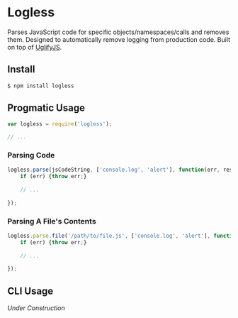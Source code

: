 # Logless

Parses JavaScript code for specific objects/namespaces/calls and removes them. Designed to automatically remove logging from production code. Built on top of [UglifyJS](https://github.com/mishoo/UglifyJS).

## Install

```bash
$ npm install logless
```

## Progmatic Usage

```javascript
var logless = require('logless');

// ...
```

### Parsing Code

```javascript
logless.parse(jsCodeString, ['console.log', 'alert'], function(err, result) {
	if (err) {throw err;}
	
	// ...
	
});
```

### Parsing A File's Contents

```javascript
logless.parse.file('/path/to/file.js', ['console.log', 'alert'], function(err, result) {
	if (err) {throw err;}
	
	// ...
	
});
```

## CLI Usage

_Under Construction_


